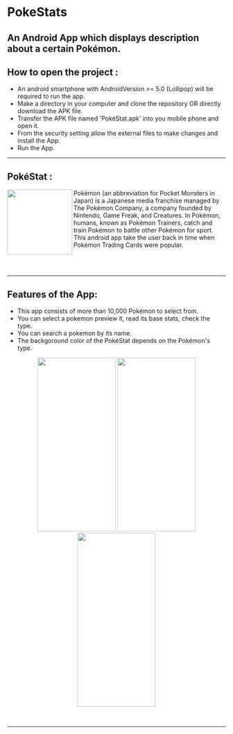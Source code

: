 # PokeStats
An Android App which displays description about a certain Pokémon.
---

## How to open the project :

- An android smartphone with AndroidVersion >= 5.0 (Lollipop) will be required to run the app.
- Make a directory in your computer and clone the repository OR directly download the APK file.
- Transfer the APK file named 'PokéStat.apk' into you mobile phone and open it.
- From the security setting allow the external files to make changes and install the App.
- Run the App.
---

## PokéStat :
<img align="left" width="150" height="150" src="https://user-images.githubusercontent.com/72121163/135018648-2047418e-73eb-4ad9-804b-3973a893f9f4.png">
<p>Pokémon (an abbreviation for Pocket Monsters in Japan) is a Japanese media franchise managed by The Pokémon Company, a company founded by Nintendo, Game Freak, and Creatures. In Pokémon, humans, known as Pokémon Trainers, catch and train Pokémon to battle other Pokémon for sport. This android app take the user back in time when Pokémon Trading Cards were popular. </p>


<br></br>

---



## Features of the App:
- This app consists of more than 10,000 Pokémon to select from. 
- You can select a pokemon preview it, read its base stats, check the type.
- You can search a pokemon by its name.
- The backgoround color of the PokéStat depends on the Pokémon's type.
 
 
 <p align="center">
  <img width="180" height="400" src="https://user-images.githubusercontent.com/72121163/135019779-6f39a2d2-4531-4e3f-8691-e3fe0ce27a0b.jpg">
  <img width="180" height="400" src="https://user-images.githubusercontent.com/72121163/135019857-361cdecb-b9e7-4ba5-9c43-b29affe0f33d.jpg">
  <img width="180" height="400" src="https://user-images.githubusercontent.com/72121163/135019886-73dd0154-5f6c-44f4-913f-c7a316279bd8.jpg">
</p>
<br/>

---



